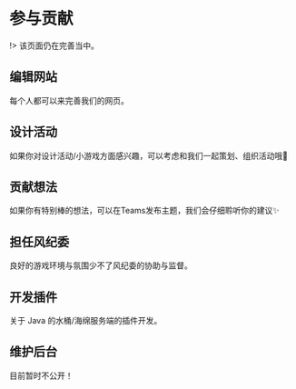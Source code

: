 # 参与贡献

!> 该页面仍在完善当中。

## 编辑网站

每个人都可以来完善我们的网页。

## 设计活动

如果你对设计活动/小游戏方面感兴趣，可以考虑和我们一起策划、组织活动哦🎉

## 贡献想法

如果你有特别棒的想法，可以在Teams发布主题，我们会仔细聆听你的建议✨

## 担任风纪委

良好的游戏环境与氛围少不了风纪委的协助与监督。

## 开发插件

关于 Java 的水桶/海绵服务端的插件开发。

## 维护后台

目前暂时不公开！
